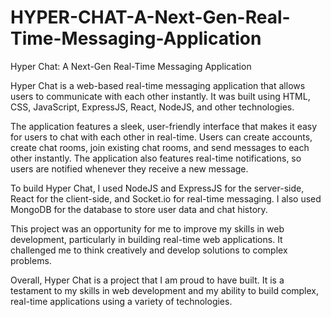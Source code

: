 # HYPER-CHAT-A-Next-Gen-Real-Time-Messaging-Application

Hyper Chat: A Next-Gen Real-Time Messaging Application

Hyper Chat is a web-based real-time messaging application that allows users to communicate with each other instantly. It was built using HTML, CSS, JavaScript, ExpressJS, React, NodeJS, and other technologies.

The application features a sleek, user-friendly interface that makes it easy for users to chat with each other in real-time. Users can create accounts, create chat rooms, join existing chat rooms, and send messages to each other instantly. The application also features real-time notifications, so users are notified whenever they receive a new message.

To build Hyper Chat, I used NodeJS and ExpressJS for the server-side, React for the client-side, and Socket.io for real-time messaging. I also used MongoDB for the database to store user data and chat history.

This project was an opportunity for me to improve my skills in web development, particularly in building real-time web applications. It challenged me to think creatively and develop solutions to complex problems.

Overall, Hyper Chat is a project that I am proud to have built. It is a testament to my skills in web development and my ability to build complex, real-time applications using a variety of technologies.
